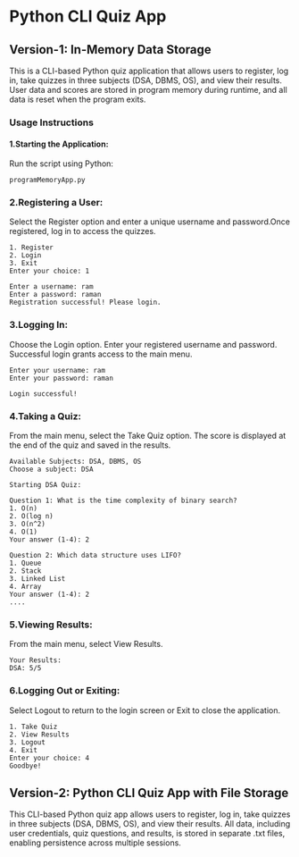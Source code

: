 # Python CLI Quiz App

## Version-1: In-Memory Data Storage

This is a CLI-based Python quiz application that allows users to register, log in, take quizzes in three subjects (DSA, DBMS, OS), and view their results. User data and scores are stored in program memory during runtime, and all data is reset when the program exits.

### Usage Instructions
#### 1.Starting the Application:
Run the script using Python:

```programMemoryApp.py```

### 2.Registering a User:
Select the Register option and enter a unique username and password.Once registered, log in to access the quizzes.

```
1. Register
2. Login
3. Exit
Enter your choice: 1

Enter a username: ram 
Enter a password: raman  
Registration successful! Please login.
```

### 3.Logging In:
Choose the Login option. Enter your registered username and password. Successful login grants access to the main menu.

```
Enter your username: ram
Enter your password: raman

Login successful!
```

### 4.Taking a Quiz:
From the main menu, select the Take Quiz option. The score is displayed at the end of the quiz and saved in the results.

```
Available Subjects: DSA, DBMS, OS
Choose a subject: DSA

Starting DSA Quiz:

Question 1: What is the time complexity of binary search?
1. O(n)
2. O(log n)
3. O(n^2)
4. O(1)
Your answer (1-4): 2

Question 2: Which data structure uses LIFO?
1. Queue
2. Stack
3. Linked List
4. Array
Your answer (1-4): 2
....
```

### 5.Viewing Results:

From the main menu, select View Results.

```
Your Results:
DSA: 5/5
```

### 6.Logging Out or Exiting:
Select Logout to return to the login screen or Exit to close the application.

```
1. Take Quiz
2. View Results
3. Logout
4. Exit
Enter your choice: 4
Goodbye!
```

## Version-2: Python CLI Quiz App with File Storage

This CLI-based Python quiz app allows users to register, log in, take quizzes in three subjects (DSA, DBMS, OS), and view their results. All data, including user credentials, quiz questions, and results, is stored in separate .txt files, enabling persistence across multiple sessions.

